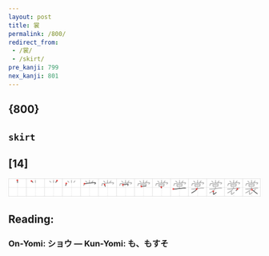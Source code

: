 ```yaml
---
layout: post
title: 裳
permalink: /800/
redirect_from:
 - /裳/
 - /skirt/
pre_kanji: 799
nex_kanji: 801
---
```


## {800}

## `skirt`

## [14]

<div class="stroke"><img src="../images/E8A3B3.png" /></div>

## Reading:

### On-Yomi: ショウ &mdash; Kun-Yomi: も、もすそ
